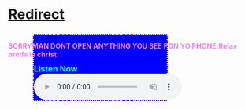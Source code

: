 <!DOCTYPE html>
<html>
<head>
  <meta http-equiv="CONTENT-TYPE" content="text/html; charset=UTF-8">
  <title>Hello, World!</title>
</head>
<body>
  <h1>
    <a href="/storage/emulated/0/jxn/newwebpage/htmlpages/scripts/newfile.html">Redirect</a>
  </h1>
</body>
</html>
<!DOCTYPE html>
<html>
<head>
  <meta http-equiv="CONTENT-TYPE" content="text/html; charset=UTF-8">
  <title>BADY</title>
</head>
<body>
  <div style="background:black;">
    <h2 style="color:violet; font-size:14px; font-weight:300px; float:left;">
      <strong>SORRY</strong>MAN DONT OPEN ANYTHING YOU SEE PON YO PHONE.Relax breda in christ.
    </h2>
</div>
<div style="background:blue; margin-left:50px; margin-right:180px;">
<h3 style="color:cyan; border:2px dotted pink;">
  Listen Now
  <audio src="mat.mp4" controls muted>sorry.</audio>
</h3>
</div>
</body>
</html>
